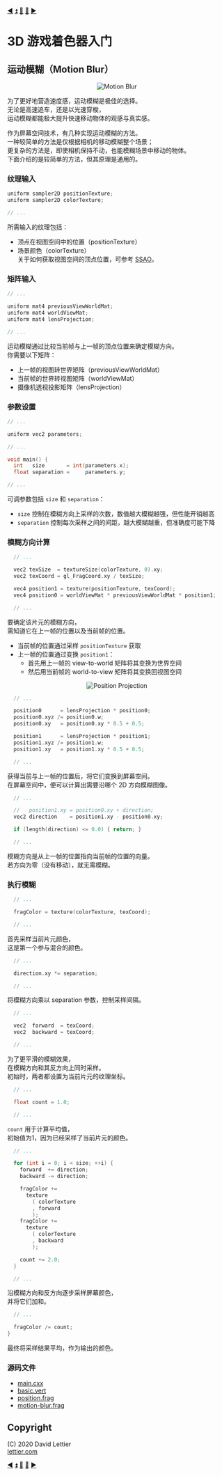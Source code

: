 [:arrow_backward:](ssao.md)
[:arrow_double_up:](../README.md)
[:arrow_up_small:](#)
[:arrow_down_small:](#copyright)
[:arrow_forward:](chromatic-aberration.md)

# 3D 游戏着色器入门

## 运动模糊（Motion Blur）

<p align="center">
<img src="../resources/images/eTnhpLr.gif" alt="Motion Blur" title="Motion Blur">
</p>

为了更好地营造速度感，运动模糊是极佳的选择。  
无论是高速追车，还是以光速穿梭，  
运动模糊都能极大提升快速移动物体的观感与真实感。

作为屏幕空间技术，有几种实现运动模糊的方法。  
一种较简单的方法是仅根据相机的移动模糊整个场景；  
更复杂的方法是，即使相机保持不动，也能模糊场景中移动的物体。  
下面介绍的是较简单的方法，但其原理是通用的。

### 纹理输入

```c
uniform sampler2D positionTexture;
uniform sampler2D colorTexture;

// ...
```

所需输入的纹理包括：  
- 顶点在视图空间中的位置（positionTexture）  
- 场景颜色（colorTexture）  
关于如何获取视图空间的顶点位置，可参考 [SSAO](ssao.md#vertex-positions)。

### 矩阵输入

```c
// ...

uniform mat4 previousViewWorldMat;
uniform mat4 worldViewMat;
uniform mat4 lensProjection;

// ...
```

运动模糊通过比较当前帧与上一帧的顶点位置来确定模糊方向。  
你需要以下矩阵：  
- 上一帧的视图转世界矩阵（previousViewWorldMat）  
- 当前帧的世界转视图矩阵（worldViewMat）  
- 摄像机透视投影矩阵（lensProjection）

### 参数设置

```c
// ...

uniform vec2 parameters;

// ...

void main() {
  int   size       = int(parameters.x);
  float separation =     parameters.y;

// ...
```

可调参数包括 `size` 和 `separation`：  
- `size` 控制在模糊方向上采样的次数，数值越大模糊越强，但性能开销越高  
- `separation` 控制每次采样之间的间距，越大模糊越重，但准确度可能下降

### 模糊方向计算

```c
  // ...

  vec2 texSize  = textureSize(colorTexture, 0).xy;
  vec2 texCoord = gl_FragCoord.xy / texSize;

  vec4 position1 = texture(positionTexture, texCoord);
  vec4 position0 = worldViewMat * previousViewWorldMat * position1;

  // ...
```

要确定该片元的模糊方向，  
需知道它在上一帧的位置以及当前帧的位置。  
- 当前帧的位置通过采样 `positionTexture` 获取  
- 上一帧的位置通过变换 `position1`：  
  - 首先用上一帧的 view-to-world 矩阵将其变换为世界空间  
  - 然后用当前帧的 world-to-view 矩阵将其变换回视图空间

<p align="center">
<img src="../resources/images/oQqdxM9.gif" alt="Position Projection" title="Position Projection">
</p>

```c
  // ...

  position0      = lensProjection * position0;
  position0.xyz /= position0.w;
  position0.xy   = position0.xy * 0.5 + 0.5;

  position1      = lensProjection * position1;
  position1.xyz /= position1.w;
  position1.xy   = position1.xy * 0.5 + 0.5;

  // ...
```

获得当前与上一帧的位置后，将它们变换到屏幕空间。  
在屏幕空间中，便可以计算出需要沿哪个 2D 方向模糊图像。

```c
  // ...

  //   position1.xy = position0.xy + direction;
  vec2 direction    = position1.xy - position0.xy;

  if (length(direction) <= 0.0) { return; }

  // ...
```

模糊方向是从上一帧的位置指向当前帧的位置的向量。  
若方向为零（没有移动），就无需模糊。

### 执行模糊

```c
  // ...

  fragColor = texture(colorTexture, texCoord);

  // ...
```

首先采样当前片元颜色，  
这是第一个参与混合的颜色。

```c
  // ...

  direction.xy *= separation;

  // ...
```

将模糊方向乘以 separation 参数，控制采样间隔。

```c
  // ...

  vec2  forward  = texCoord;
  vec2  backward = texCoord;

  // ...
```

为了更平滑的模糊效果，  
在模糊方向和其反方向上同时采样。  
初始时，两者都设置为当前片元的纹理坐标。

```c
  // ...

  float count = 1.0;

  // ...
```

`count` 用于计算平均值，  
初始值为1，因为已经采样了当前片元的颜色。

```c
  // ...

  for (int i = 0; i < size; ++i) {
    forward  += direction;
    backward -= direction;

    fragColor +=
      texture
        ( colorTexture
        , forward
        );
    fragColor +=
      texture
        ( colorTexture
        , backward
        );

    count += 2.0;
  }

  // ...
```

沿模糊方向和反方向逐步采样屏幕颜色，  
并将它们加和。

```c
  // ...

  fragColor /= count;
}
```

最终将采样结果平均，作为输出的颜色。

### 源码文件

- [main.cxx](../demonstration/src/main.cxx)  
- [basic.vert](../demonstration/shaders/vertex/basic.vert)  
- [position.frag](../demonstration/shaders/fragment/position.frag)  
- [motion-blur.frag](../demonstration/shaders/fragment/motion-blur.frag)  

## Copyright

(C) 2020 David Lettier
<br>
[lettier.com](https://www.lettier.com)

[:arrow_backward:](ssao.md)
[:arrow_double_up:](../README.md)
[:arrow_up_small:](#)
[:arrow_down_small:](#copyright)
[:arrow_forward:](chromatic-aberration.md)
